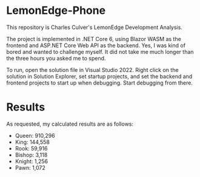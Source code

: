 # LemonEdge-Phone

This repository is Charles Culver's LemonEdge Development Analysis.

The project is implemented in .NET Core 6, using Blazor WASM as the frontend and ASP.NET Core Web API as the backend. Yes, I was kind of bored and wanted to challenge myself. It did not take me much longer than the three hours you asked me to spend.

To run, open the solution file in Visual Studio 2022. Right click on the solution in Solution Explorer, set startup projects, and set the backend and frontend projects to start up when debugging. Start debugging from there.

# Results
As requested, my calculated results are as follows:
* Queen: 910,296
* King: 144,558
* Rook: 59,916
* Bishop: 3,118
* Knight: 1,256
* Pawn: 1,072
